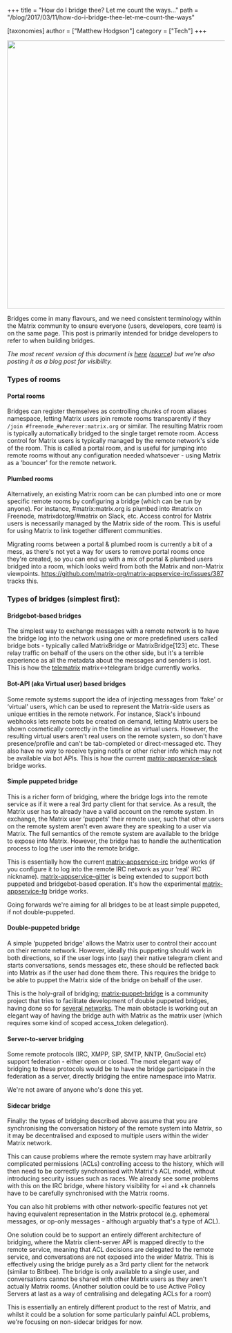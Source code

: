 +++
title = "How do I bridge thee?  Let me count the ways..."
path = "/blog/2017/03/11/how-do-i-bridge-thee-let-me-count-the-ways"

[taxonomies]
author = ["Matthew Hodgson"]
category = ["Tech"]
+++

<a href="https://xkcd.com/1810"><img class="aligncenter wp-image-2297" src="/blog/wp-content/uploads/2017/03/xkcd1810-matrixified-v2-1024x842.png" width="753" height="619" /></a>
<p id="types-of-bridging">Bridges come in many flavours, and we need consistent terminology within the Matrix community to ensure everyone (users, developers, core team) is on the same page. This post is primarily intended for bridge developers to refer to when building bridges.</p>
<em>The most recent version of this document is <a href="/docs/guides/types-of-bridging.html">here</a> (<a href="https://github.com/matrix-org/matrix-doc/blob/master/supporting-docs/guides/2017-03-11-types-of-bridging.md">source</a>) but we're also posting it as a blog post for visibility.</em>
<h3 id="types-of-rooms">Types of rooms</h3>

#### Portal rooms

Bridges can register themselves as controlling chunks of room aliases namespace, letting Matrix users join remote rooms transparently if they `/join #freenode_#wherever:matrix.org` or similar. The resulting Matrix room is typically automatically bridged to the single target remote room. Access control for Matrix users is typically managed by the remote network's side of the room. This is called a portal room, and is useful for jumping into remote rooms without any configuration needed whatsoever - using Matrix as a ‘bouncer' for the remote network.

#### Plumbed rooms

Alternatively, an existing Matrix room can be can plumbed into one or more specific remote rooms by configuring a bridge (which can be run by anyone). For instance, #matrix:matrix.org is plumbed into #matrix on Freenode, matrixdotorg/#matrix on Slack, etc. Access control for Matrix users is necessarily managed by the Matrix side of the room. This is useful for using Matrix to link together different communities.

Migrating rooms between a portal &amp; plumbed room is currently a bit of a mess, as there's not yet a way for users to remove portal rooms once they're created, so you can end up with a mix of portal &amp; plumbed users bridged into a room, which looks weird from both the Matrix and non-Matrix viewpoints. https://github.com/matrix-org/matrix-appservice-irc/issues/387 tracks this.
<h3 id="types-of-bridges-simplest-first">Types of bridges (simplest first):</h3>

#### Bridgebot-based bridges

The simplest way to exchange messages with a remote network is to have the bridge log into the network using one or more predefined users called bridge bots - typically called MatrixBridge or MatrixBridge[123] etc. These relay traffic on behalf of the users on the other side, but it's a terrible experience as all the metadata about the messages and senders is lost. This is how the <a href="https://github.com/SijmenSchoon/telematrix">telematrix</a> matrix&lt;-&gt;telegram bridge currently works.

#### Bot-API (aka Virtual user) based bridges

Some remote systems support the idea of injecting messages from ‘fake' or ‘virtual' users, which can be used to represent the Matrix-side users as unique entities in the remote network. For instance, Slack's inbound webhooks lets remote bots be created on demand, letting Matrix users be shown cosmetically correctly in the timeline as virtual users. However, the resulting virtual users aren't real users on the remote system, so don't have presence/profile and can't be tab-completed or direct-messaged etc. They also have no way to receive typing notifs or other richer info which may not be available via bot APIs. This is how the current <a href="https://github.com/matrix-org/matrix-appservice-slack">matrix-appservice-slack</a> bridge works.

#### Simple puppeted bridge

This is a richer form of bridging, where the bridge logs into the remote service as if it were a real 3rd party client for that service. As a result, the Matrix user has to already have a valid account on the remote system. In exchange, the Matrix user ‘puppets' their remote user, such that other users on the remote system aren't even aware they are speaking to a user via Matrix. The full semantics of the remote system are available to the bridge to expose into Matrix. However, the bridge has to handle the authentication process to log the user into the remote bridge.

This is essentially how the current <a href="https://github.com/matrix-org/matrix-appservice-irc">matrix-appservice-irc</a> bridge works (if you configure it to log into the remote IRC network as your ‘real' IRC nickname). <a href="https://github.com/matrix-org/matrix-appservice-gitter">matrix-appservice-gitter</a> is being extended to support both puppeted and bridgebot-based operation. It's how the experimental <a href="https://github.com/matrix-org/matrix-appservice-tg">matrix-appservice-tg</a> bridge works.

Going forwards we're aiming for all bridges to be at least simple puppeted, if not double-puppeted.

#### Double-puppeted bridge

A simple ‘puppeted bridge' allows the Matrix user to control their account on their remote network. However, ideally this puppeting should work in both directions, so if the user logs into (say) their native telegram client and starts conversations, sends messages etc, these should be reflected back into Matrix as if the user had done them there. This requires the bridge to be able to puppet the Matrix side of the bridge on behalf of the user.

This is the holy-grail of bridging; <a href="https://github.com/matrix-hacks/matrix-puppet-bridge">matrix-puppet-bridge</a> is a community project that tries to facilitate development of double puppeted bridges, having done so for <a href="https://github.com/matrix-hacks/matrix-puppet-bridge#examples">several networks</a>. The main obstacle is working out an elegant way of having the bridge auth with Matrix as the matrix user (which requires some kind of scoped access_token delegation).

#### Server-to-server bridging

Some remote protocols (IRC, XMPP, SIP, SMTP, NNTP, GnuSocial etc) support federation - either open or closed. The most elegant way of bridging to these protocols would be to have the bridge participate in the federation as a server, directly bridging the entire namespace into Matrix.

We're not aware of anyone who's done this yet.

#### Sidecar bridge

Finally: the types of bridging described above assume that you are synchronising the conversation history of the remote system into Matrix, so it may be decentralised and exposed to multiple users within the wider Matrix network.

This can cause problems where the remote system may have arbitrarily complicated permissions (ACLs) controlling access to the history, which will then need to be correctly synchronised with Matrix's ACL model, without introducing security issues such as races. We already see some problems with this on the IRC bridge, where history visibility for +i and +k channels have to be carefully synchronised with the Matrix rooms.

You can also hit problems with other network-specific features not yet having equivalent representation in the Matrix protocol (e.g. ephemeral messages, or op-only messages - although arguably that's a type of ACL).

One solution could be to support an entirely different architecture of bridging, where the Matrix client-server API is mapped directly to the remote service, meaning that ACL decisions are delegated to the remote service, and conversations are not exposed into the wider Matrix. This is effectively using the bridge purely as a 3rd party client for the network (similar to Bitlbee). The bridge is only available to a single user, and conversations cannot be shared with other Matrix users as they aren't actually Matrix rooms. (Another solution could be to use Active Policy Servers at last as a way of centralising and delegating ACLs for a room)

This is essentially an entirely different product to the rest of Matrix, and whilst it could be a solution for some particularly painful ACL problems, we're focusing on non-sidecar bridges for now.
